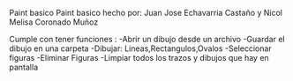 Paint basico
Paint basico hecho por:
Juan Jose Echavarria Castaño y Nicol Melisa Coronado Muñoz

Cumple con tener funciones :
-Abrir un dibujo desde un archivo
-Guardar el dibujo en una carpeta
-Dibujar: Lineas,Rectangulos,Ovalos
-Seleccionar figuras 
-Eliminar Figuras
-Limpiar todos los trazos y dibujos que hay en pantalla
